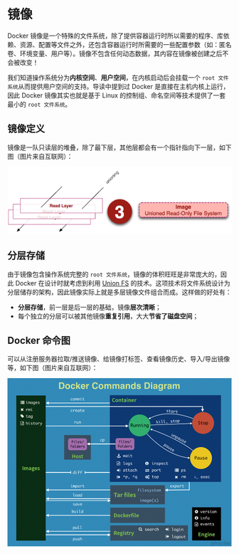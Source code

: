 # 镜像

Docker 镜像是一个特殊的文件系统，除了提供容器运行时所以需要的程序、库依赖、资源、配置等文件之外，还包含容器运行时所需要的一些配置参数（如：匿名卷、环境变量、用户等）。镜像不包含任何动态数据，其内容在镜像被创建之后不会被改变！

我们知道操作系统分为**内核空间**、**用户空间**，在内核启动后会挂载一个 `root 文件系统`从而提供用户空间的支持。导读中提到过 Docker 是直接在主机内核上运行，因此 Docker 镜像其实也就是基于 Linux 的控制组、命名空间等技术提供了一套最小的 `root 文件系统`。

## 镜像定义

镜像是一队只读层的堆叠，除了最下层，其他层都会有一个指针指向下一层，如下图（图片来自互联网）：

![](../.gitbook/assets/image%20%289%29.png)

## 分层存储

由于镜像包含操作系统完整的 `root 文件系统`，镜像的体积旺旺是非常庞大的，因此 Docker 在设计时就考虑到利用 [Union FS](https://en.wikipedia.org/wiki/Union_mount) 的技术。这项技术将文件系统设计为分层储存的架构，因此镜像实际上就是多层镜像文件组合而成。这样做的好处有：

* **分层存储**，前一层是后一层的基础，镜像**层次清晰**；
* 每个独立的分层可以被其他镜像**重复引用**，大大**节省了磁盘空间**；

## Docker 命令图

可以从注册服务器拉取/推送镜像、给镜像打标签、查看镜像历史、导入/导出镜像等，如下图（图片来自互联网）：

![](../.gitbook/assets/image%20%283%29%20%281%29.png)


